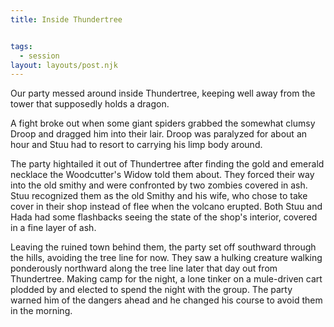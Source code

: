 ```yaml
---
title: Inside Thundertree


tags:
  - session
layout: layouts/post.njk
---
```


Our party messed around inside Thundertree, keeping well away from the tower that supposedly holds a dragon.

A fight broke out when some giant spiders grabbed the somewhat clumsy Droop and dragged him into their lair. Droop was paralyzed for about an hour and Stuu had to resort to carrying his limp body around.

The party hightailed it out of Thundertree after finding the gold and emerald necklace the Woodcutter's Widow told them about. They forced their way into the old smithy and were confronted by two zombies covered in ash. Stuu recognized them as the old Smithy and his wife, who chose to take cover in their shop instead of flee when the volcano erupted. Both Stuu and Hada had some flashbacks seeing the state of the shop's interior, covered in a fine layer of ash.

Leaving the ruined town behind them, the party set off southward through the hills, avoiding the tree line for now. They saw a hulking creature walking ponderously northward along the tree line later that day out from Thundertree. Making camp for the night, a lone tinker on a mule-driven cart plodded by and elected to spend the night with the group. The party warned him of the dangers ahead and he changed his course to avoid them in the morning.
